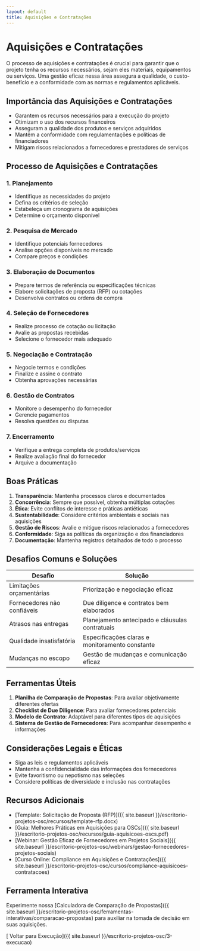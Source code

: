 ```yaml
---
layout: default
title: Aquisições e Contratações
---
```


# <i class="fas fa-shopping-cart"></i> Aquisições e Contratações

O processo de aquisições e contratações é crucial para garantir que o projeto tenha os recursos necessários, sejam eles materiais, equipamentos ou serviços. Uma gestão eficaz nessa área assegura a qualidade, o custo-benefício e a conformidade com as normas e regulamentos aplicáveis.

## Importância das Aquisições e Contratações

- Garantem os recursos necessários para a execução do projeto
- Otimizam o uso dos recursos financeiros
- Asseguram a qualidade dos produtos e serviços adquiridos
- Mantêm a conformidade com regulamentações e políticas de financiadores
- Mitigam riscos relacionados a fornecedores e prestadores de serviços

## Processo de Aquisições e Contratações

### 1. Planejamento

- Identifique as necessidades do projeto
- Defina os critérios de seleção
- Estabeleça um cronograma de aquisições
- Determine o orçamento disponível

### 2. Pesquisa de Mercado

- Identifique potenciais fornecedores
- Analise opções disponíveis no mercado
- Compare preços e condições

### 3. Elaboração de Documentos

- Prepare termos de referência ou especificações técnicas
- Elabore solicitações de proposta (RFP) ou cotações
- Desenvolva contratos ou ordens de compra

### 4. Seleção de Fornecedores

- Realize processo de cotação ou licitação
- Avalie as propostas recebidas
- Selecione o fornecedor mais adequado

### 5. Negociação e Contratação

- Negocie termos e condições
- Finalize e assine o contrato
- Obtenha aprovações necessárias

### 6. Gestão de Contratos

- Monitore o desempenho do fornecedor
- Gerencie pagamentos
- Resolva questões ou disputas

### 7. Encerramento

- Verifique a entrega completa de produtos/serviços
- Realize avaliação final do fornecedor
- Arquive a documentação

## Boas Práticas

1. **Transparência**: Mantenha processos claros e documentados
2. **Concorrência**: Sempre que possível, obtenha múltiplas cotações
3. **Ética**: Evite conflitos de interesse e práticas antiéticas
4. **Sustentabilidade**: Considere critérios ambientais e sociais nas aquisições
5. **Gestão de Riscos**: Avalie e mitigue riscos relacionados a fornecedores
6. **Conformidade**: Siga as políticas da organização e dos financiadores
7. **Documentação**: Mantenha registros detalhados de todo o processo

## Desafios Comuns e Soluções

| Desafio | Solução |
|---------|---------|
| Limitações orçamentárias | Priorização e negociação eficaz |
| Fornecedores não confiáveis | Due diligence e contratos bem elaborados |
| Atrasos nas entregas | Planejamento antecipado e cláusulas contratuais |
| Qualidade insatisfatória | Especificações claras e monitoramento constante |
| Mudanças no escopo | Gestão de mudanças e comunicação eficaz |

## Ferramentas Úteis

1. **Planilha de Comparação de Propostas**: Para avaliar objetivamente diferentes ofertas
2. **Checklist de Due Diligence**: Para avaliar fornecedores potenciais
3. **Modelo de Contrato**: Adaptável para diferentes tipos de aquisições
4. **Sistema de Gestão de Fornecedores**: Para acompanhar desempenho e informações

## Considerações Legais e Éticas

- Siga as leis e regulamentos aplicáveis
- Mantenha a confidencialidade das informações dos fornecedores
- Evite favoritismo ou nepotismo nas seleções
- Considere políticas de diversidade e inclusão nas contratações

## Recursos Adicionais

- [Template: Solicitação de Proposta (RFP)]({{ site.baseurl }}/escritorio-projetos-osc/recursos/template-rfp.docx)
- [Guia: Melhores Práticas em Aquisições para OSCs]({{ site.baseurl }}/escritorio-projetos-osc/recursos/guia-aquisicoes-oscs.pdf)
- [Webinar: Gestão Eficaz de Fornecedores em Projetos Sociais]({{ site.baseurl }}/escritorio-projetos-osc/webinars/gestao-fornecedores-projetos-sociais)
- [Curso Online: Compliance em Aquisições e Contratações]({{ site.baseurl }}/escritorio-projetos-osc/cursos/compliance-aquisicoes-contratacoes)

## Ferramenta Interativa

Experimente nossa [Calculadora de Comparação de Propostas]({{ site.baseurl }}/escritorio-projetos-osc/ferramentas-interativas/comparacao-propostas) para auxiliar na tomada de decisão em suas aquisições.

[<i class="fas fa-arrow-left"></i> Voltar para Execução]({{ site.baseurl }}/escritorio-projetos-osc/3-execucao)
